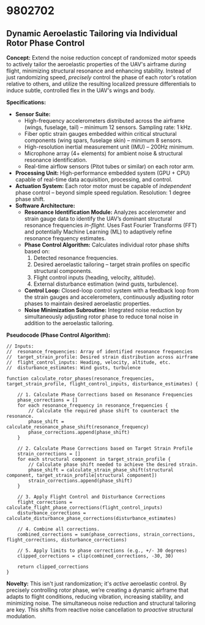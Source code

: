 # 9802702

## Dynamic Aeroelastic Tailoring via Individual Rotor Phase Control

**Concept:** Extend the noise reduction concept of randomized motor speeds to actively tailor the aeroelastic properties of the UAV's airframe *during* flight, minimizing structural resonance and enhancing stability.  Instead of just randomizing speed, *precisely* control the phase of each rotor's rotation relative to others, and utilize the resulting localized pressure differentials to induce subtle, controlled flex in the UAV's wings and body.

**Specifications:**

*   **Sensor Suite:**
    *   High-frequency accelerometers distributed across the airframe (wings, fuselage, tail) – minimum 12 sensors. Sampling rate: 1 kHz.
    *   Fiber optic strain gauges embedded within critical structural components (wing spars, fuselage skin) – minimum 8 sensors.
    *   High-resolution inertial measurement unit (IMU) – 200Hz minimum.
    *   Microphone array (4+ elements) for ambient noise & structural resonance identification.
    *   Real-time airflow sensors (Pitot tubes or similar) on each rotor arm.
*   **Processing Unit:** High-performance embedded system (GPU + CPU) capable of real-time data acquisition, processing, and control.
*   **Actuation System:** Each rotor motor must be capable of *independent* phase control – beyond simple speed regulation. Resolution: 1 degree phase shift.
*   **Software Architecture:**
    *   **Resonance Identification Module:**  Analyzes accelerometer and strain gauge data to identify the UAV’s dominant structural resonance frequencies *in-flight*.  Uses Fast Fourier Transforms (FFT) and potentially Machine Learning (ML) to adaptively refine resonance frequency estimates.
    *   **Phase Control Algorithm:**  Calculates individual rotor phase shifts based on:
        1.  Detected resonance frequencies.
        2.  Desired aeroelastic tailoring – target strain profiles on specific structural components.
        3.  Flight control inputs (heading, velocity, altitude).
        4.  External disturbance estimation (wind gusts, turbulence).
    *   **Control Loop:** Closed-loop control system with a feedback loop from the strain gauges and accelerometers, continuously adjusting rotor phases to maintain desired aeroelastic properties. 
    *   **Noise Minimization Subroutine:** Integrated noise reduction by simultaneously adjusting rotor phase to reduce tonal noise in addition to the aeroelastic tailoring.

**Pseudocode (Phase Control Algorithm):**

```pseudocode
// Inputs:
//  resonance_frequencies: Array of identified resonance frequencies
//  target_strain_profile: Desired strain distribution across airframe
//  flight_control_inputs: Heading, velocity, altitude, etc.
//  disturbance_estimates: Wind gusts, turbulence

function calculate_rotor_phases(resonance_frequencies, target_strain_profile, flight_control_inputs, disturbance_estimates) {

    // 1. Calculate Phase Corrections based on Resonance Frequencies
    phase_corrections = []
    for each resonance_frequency in resonance_frequencies {
        // Calculate the required phase shift to counteract the resonance.
        phase_shift = calculate_resonance_phase_shift(resonance_frequency)
        phase_corrections.append(phase_shift)
    }

    // 2. Calculate Phase Corrections based on Target Strain Profile
    strain_corrections = []
    for each structural component in target_strain_profile {
        // Calculate phase shift needed to achieve the desired strain.
        phase_shift = calculate_strain_phase_shift(structural component, target_strain_profile[structural component])
        strain_corrections.append(phase_shift)
    }

    // 3. Apply Flight Control and Disturbance Corrections
    flight_corrections = calculate_flight_phase_corrections(flight_control_inputs)
    disturbance_corrections = calculate_disturbance_phase_corrections(disturbance_estimates)

    // 4. Combine all corrections.
    combined_corrections = sum(phase_corrections, strain_corrections, flight_corrections, disturbance_corrections)

    // 5. Apply limits to phase corrections (e.g., +/- 30 degrees)
    clipped_corrections = clip(combined_corrections, -30, 30)

    return clipped_corrections
}
```

**Novelty:** This isn't just randomization; it's *active* aeroelastic control.  By precisely controlling rotor phase, we’re creating a dynamic airframe that adapts to flight conditions, reducing vibration, increasing stability, and minimizing noise. The simultaneous noise reduction and structural tailoring are key. This shifts from reactive noise cancellation to *proactive* structural modulation.